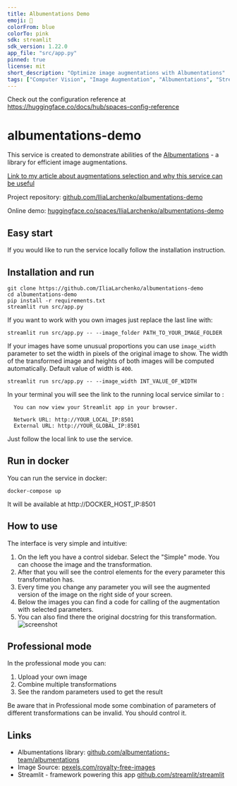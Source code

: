 ```yaml
---
title: Albumentations Demo
emoji: 🏢
colorFrom: blue
colorTo: pink
sdk: streamlit
sdk_version: 1.22.0
app_file: "src/app.py"
pinned: true
license: mit
short_description: "Optimize image augmentations with Albumentations"
tags: ["Computer Vision", "Image Augmentation", "Albumentations", "Streamlit", "Image Processing", "CV", "Image", "Augmentation"]
---
```


Check out the configuration reference at https://huggingface.co/docs/hub/spaces-config-reference

# albumentations-demo

This service is created to demonstrate abilities of the [Albumentations](https://github.com/albumentations-team/albumentations) - a library for efficient image augmentations.

[Link to my article about augmentations selection and why this service can be useful](https://towardsdatascience.com/explore-image-augmentations-using-a-convenient-tool-a199b4ac8214)

Project repository: [github.com/IliaLarchenko/albumentations-demo](https://github.com/IliaLarchenko/albumentations-demo)

Online demo: [huggingface.co/spaces/IliaLarchenko/albumentations-demo](https://huggingface.co/spaces/IliaLarchenko/albumentations-demo)

## Easy start
If you would like to run the service locally follow the installation instruction.

## Installation and run
```
git clone https://github.com/IliaLarchenko/albumentations-demo
cd albumentations-demo
pip install -r requirements.txt
streamlit run src/app.py
```

If you want to work with you own images just replace the last line with:
```
streamlit run src/app.py -- --image_folder PATH_TO_YOUR_IMAGE_FOLDER
```

If your images have some unusual proportions you can use `image_width` parameter to set the width in pixels of the original image to show. The width of the transformed image and heights of both images will be computed automatically. Default value of width is `400`.
```
streamlit run src/app.py -- --image_width INT_VALUE_OF_WIDTH
```


In your terminal you will see the link to the running local service similar to : 
```console
  You can now view your Streamlit app in your browser.

  Network URL: http://YOUR_LOCAL_IP:8501
  External URL: http://YOUR_GLOBAL_IP:8501
```
Just follow the local link to use the service.

## Run in docker
You can run the service in docker:
```
docker-compose up
```
It will be available at http://DOCKER_HOST_IP:8501

## How to use

The interface is very simple and intuitive:
1. On the left you have a control sidebar. Select the "Simple" mode. You can choose the image and the transformation.
2. After that you will see the control elements for the every parameter this transformation has.
3. Every time you change any parameter you will see the augmented version of the image on the right side of your screen.
4. Below the images you can find a code for calling of the augmentation with selected parameters.
5. You can also find there the original docstring for this transformation.
![screenshot](docs/screenshot.jpg?raw=true)


## Professional mode
In the professional mode you can:
1. Upload your own image
2. Combine multiple transformations
3. See the random parameters used to get the result

Be aware that in Professional mode some combination of parameters of different transformations can be invalid. You should control it.

## Links
* Albumentations library: [github.com/albumentations-team/albumentations](https://github.com/albumentations-team/albumentations)
* Image Source: [pexels.com/royalty-free-images](https://pexels.com/royalty-free-images/)
* Streamlit - framework powering this app [github.com/streamlit/streamlit](https://github.com/streamlit/streamlit)  
